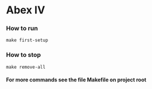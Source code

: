 # Abex IV
### How to run

    make first-setup

### How to stop
    make remove-all

#### For more commands see the file Makefile on project root
